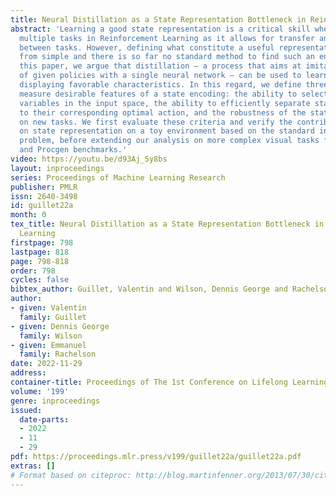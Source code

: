 ```yaml
---
title: Neural Distillation as a State Representation Bottleneck in Reinforcement Learning
abstract: 'Learning a good state representation is a critical skill when dealing with
  multiple tasks in Reinforcement Learning as it allows for transfer and better generalization
  between tasks. However, defining what constitute a useful representation is far
  from simple and there is so far no standard method to find such an encoding. In
  this paper, we argue that distillation — a process that aims at imitating a set
  of given policies with a single neural network — can be used to learn a state representation
  displaying favorable characteristics. In this regard, we define three criteria that
  measure desirable features of a state encoding: the ability to select important
  variables in the input space, the ability to efficiently separate states according
  to their corresponding optimal action, and the robustness of the state encoding
  on new tasks. We first evaluate these criteria and verify the contribution of distillation
  on state representation on a toy environment based on the standard inverted pendulum
  problem, before extending our analysis on more complex visual tasks from the Atari
  and Procgen benchmarks.'
video: https://youtu.be/d93Aj_5y8bs
layout: inproceedings
series: Proceedings of Machine Learning Research
publisher: PMLR
issn: 2640-3498
id: guillet22a
month: 0
tex_title: Neural Distillation as a State Representation Bottleneck in Reinforcement
  Learning
firstpage: 798
lastpage: 818
page: 798-818
order: 798
cycles: false
bibtex_author: Guillet, Valentin and Wilson, Dennis George and Rachelson, Emmanuel
author:
- given: Valentin
  family: Guillet
- given: Dennis George
  family: Wilson
- given: Emmanuel
  family: Rachelson
date: 2022-11-29
address:
container-title: Proceedings of The 1st Conference on Lifelong Learning Agents
volume: '199'
genre: inproceedings
issued:
  date-parts:
  - 2022
  - 11
  - 29
pdf: https://proceedings.mlr.press/v199/guillet22a/guillet22a.pdf
extras: []
# Format based on citeproc: http://blog.martinfenner.org/2013/07/30/citeproc-yaml-for-bibliographies/
---
```

